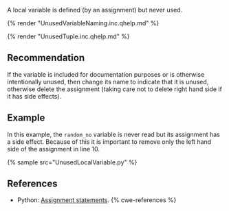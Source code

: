 A local variable is defined (by an assignment) but never used.

{% render "UnusedVariableNaming.inc.qhelp.md" %}

{% render "UnusedTuple.inc.qhelp.md" %}


## Recommendation
If the variable is included for documentation purposes or is otherwise intentionally unused, then change its name to indicate that it is unused, otherwise delete the assignment (taking care not to delete right hand side if it has side effects).


## Example
In this example, the `random_no` variable is never read but its assignment has a side effect. Because of this it is important to remove only the left hand side of the assignment in line 10.

{% sample src="UnusedLocalVariable.py" %}

## References
* Python: [Assignment statements](http://docs.python.org/2/reference/simple_stmts.html#assignment-statements).
{% cwe-references %}
